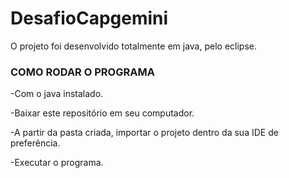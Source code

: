 # DesafioCapgemini

O projeto foi desenvolvido totalmente em java, pelo eclipse.
### COMO RODAR O PROGRAMA ###

-Com o java instalado.

-Baixar este repositório em seu computador.

-A partir da pasta criada, importar o projeto dentro da sua IDE de preferência.

-Executar o programa.
